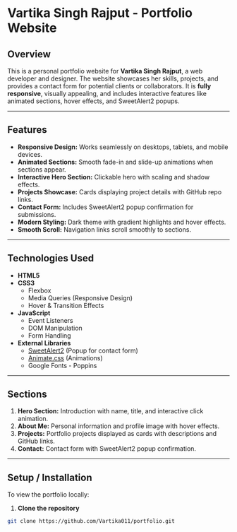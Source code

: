 # Vartika Singh Rajput - Portfolio Website

## Overview
This is a personal portfolio website for **Vartika Singh Rajput**, a web developer and designer. The website showcases her skills, projects, and provides a contact form for potential clients or collaborators. It is **fully responsive**, visually appealing, and includes interactive features like animated sections, hover effects, and SweetAlert2 popups.

---

## Features

- **Responsive Design:** Works seamlessly on desktops, tablets, and mobile devices.
- **Animated Sections:** Smooth fade-in and slide-up animations when sections appear.
- **Interactive Hero Section:** Clickable hero with scaling and shadow effects.
- **Projects Showcase:** Cards displaying project details with GitHub repo links.
- **Contact Form:** Includes SweetAlert2 popup confirmation for submissions.
- **Modern Styling:** Dark theme with gradient highlights and hover effects.
- **Smooth Scroll:** Navigation links scroll smoothly to sections.

---

## Technologies Used

- **HTML5**
- **CSS3**
  - Flexbox
  - Media Queries (Responsive Design)
  - Hover & Transition Effects
- **JavaScript**
  - Event Listeners
  - DOM Manipulation
  - Form Handling
- **External Libraries**
  - [SweetAlert2](https://sweetalert2.github.io/) (Popup for contact form)
  - [Animate.css](https://animate.style/) (Animations)
  - Google Fonts - Poppins

---

## Sections

1. **Hero Section:** Introduction with name, title, and interactive click animation.
2. **About Me:** Personal information and profile image with hover effects.
3. **Projects:** Portfolio projects displayed as cards with descriptions and GitHub links.
4. **Contact:** Contact form with SweetAlert2 popup confirmation.

---

## Setup / Installation

To view the portfolio locally:

1. **Clone the repository**
```bash
git clone https://github.com/Vartika011/portfolio.git
